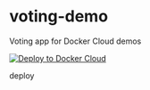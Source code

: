 # voting-demo

Voting app for Docker Cloud demos

[![Deploy to Docker Cloud](https://files.cloud.docker.com/images/deploy-to-dockercloud.svg)](https://cloud.docker.com/stack/deploy/)

deploy
